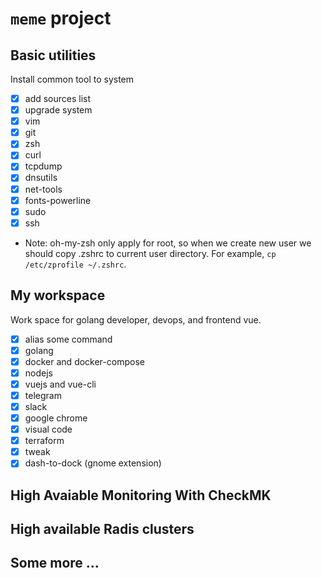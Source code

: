 # `meme` project

## Basic utilities
Install common tool to system
- [x] add sources list
- [x] upgrade system 
- [x] vim
- [x] git
- [x] zsh
- [x] curl
- [x] tcpdump
- [x] dnsutils
- [x] net-tools
- [x] fonts-powerline
- [x] sudo
- [x] ssh

* Note: oh-my-zsh only apply for root, so when we create new user we should copy .zshrc to current user directory. For example, `cp /etc/zprofile ~/.zshrc`.
## My workspace
Work space for golang developer, devops, and frontend vue.
- [x] alias some command
- [x] golang
- [x] docker and docker-compose
- [x] nodejs
- [x] vuejs and vue-cli
- [x] telegram
- [x] slack
- [x] google chrome
- [x] visual code
- [x] terraform
- [x] tweak
- [x] dash-to-dock (gnome extension)
 
## High Avaiable Monitoring With CheckMK

## High available Radis clusters

## Some more ... 
